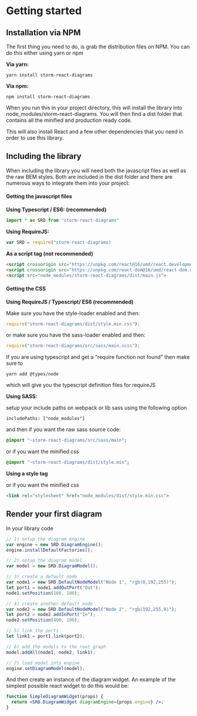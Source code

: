 # Getting started

## Installation via NPM

The first thing you need to do, is grab the distribution files on NPM. You can do this either using yarn or npm

**Via yarn:**

```
yarn install storm-react-diagrams
```

**Via npm:**

```
npm install storm-react-diagrams
```

When you run this in your project directory, this will install the library into node\_modules/storm-react-diagrams. You will then find a dist folder that contains all the minified and production ready code.

This will also install React and a few other dependencies that you need in order to use this library.

## Including the library

When including the library you will need both the javascript files as well as the raw BEM styles. Both are included in the dist folder and there are numerous ways to integrate them into your project:

#### Getting the javascript files

**Using Typescript / ES6: \(recommended\)**

```js
import * as SRD from "storm-react-diagrams"
```

**Using RequireJS:**

```js
var SRD = require("storm-react-diagrams)
```

**As a script tag \(not recommended\)**

```html
<script crossorigin src="https://unpkg.com/react@16/umd/react.development.js"></script>
<script crossorigin src="https://unpkg.com/react-dom@16/umd/react-dom.development.js"></script>
<script src="node_modules/storm-react-diagrams/dist/main.js">
```

#### Getting the CSS

**Using RequireJS / Typescript/ ES6 \(recommended\)**

Make sure you have the style-loader enabled and then:

```js
require("storm-react-diagrams/dist/style.min.css");
```

or make sure you have the sass-loader enabled and then:

```js
require("storm-react-diagrams/src/sass/main.scss");
```

If you are using typescript and get a "require function not found" then make sure to

```
yarn add @types/node
```

which will give you the typescript definition files for requireJS

**Using SASS:**

setup your include paths on webpack or lib sass using the following option

```
includePaths: ["node_modules"]
```

and then if you want the raw sass source code:

```sass
@import "~storm-react-diagrams/src/sass/main";
```

or if you want the minified css

```sass
@import "~storm-react-diagrams/dist/style.min";
```

**Using a style tag**

or if you want the minified css

```html
<link rel="stylesheet" href="node_modules/dist/style.min.css">
```

## Render your first diagram

In your library code

```js
// 1) setup the diagram engine
var engine = new SRD.DiagramEngine();
engine.installDefaultFactories();

// 2) setup the diagram model
var model = new SRD.DiagramModel();

// 3) create a default node
var node1 = new SRD.DefaultNodeModel("Node 1", "rgb(0,192,255)");
let port1 = node1.addOutPort("Out");
node1.setPosition(100, 100);

// 4) create another default node
var node2 = new SRD.DefaultNodeModel("Node 2", "rgb(192,255,0)");
let port2 = node2.addInPort("In");
node2.setPosition(400, 100);

// 5) link the ports
let link1 = port1.link(port2);

// 6) add the models to the root graph
model.addAll(node1, node2, link1);

// 7) load model into engine
engine.setDiagramModel(model);
```

And then create an instance of the diagram widget. An example of the simplest possible react widget to do this would be:

```jsx
function SimpleDiagramWidget(props) {
  return <SRD.DiagramWidget diagramEngine={props.engine} />;
}
```



